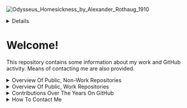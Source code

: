 
![Odysseus_Homesickness_by_Alexander_Rothaug_1910](https://github.com/O957/O957/raw/main/profile/Odysseus_Homesickness_by_Alexander_Rothaug_1910.jpg)

<details markdown=1>

A 1910 oil [painting](https://commons.wikimedia.org/wiki/File:Alexander_rothaug,_ulisse,_nostalgia_della_patria,_1910_(the_jack_daulton_collection)_02.jpg) called_ Odysseus’ Homesickness _by [Alexander Rothaug](https://de.wikipedia.org/wiki/Alexander_Rothaug) (March 13, 1870 — March 5, 1946).

</details>

# Welcome!

This repository contains some information about my work and GitHub activity. Means of contacting me are also provided.

<details markdown=1>

<summary> Overview Of Public, Non-Work Repositories </summary>


</details>




<details markdown=1>

<summary> Overview Of Public, Work Repositories </summary>


</details>



<details markdown=1>

<summary> Contributions Over The Years On GitHub </summary>


<details markdown=1>

<summary> 2025 </summary>

![](./assets/images/contributions_2025.png)

</details>




<details markdown=1>

<summary> 2024 </summary>

![](./assets/images/contributions_2024.png)

</details>




<details markdown=1>

<summary> 2023 </summary>

![](./assets/images/contributions_2023.png)

</details>




</details>



<details markdown=1>

<summary> How To Contact Me </summary>

To contact me:

* Email [my-username] + [at-symbol] + [proton] + [dot-symbol] + [me]

The constituent folders of this repository are:

* `examples`: External examples for reference of actions or decisions that the author is considering doing or making, respectively.
* `notes`: Notes that the author has taken and wishes to display publicly. These notes will oftentimes coincide with different resources stored in `./resources`.
* `profile`: Images, including artwork and those the author has taken, that the author is using, has used, or intends to use, at some point, on his main README profile.
* `resources`: Resources, including research papers and books, among other things, that the author wishes to store and (possibly) document publicly. Contained therein:

Within each meaningful folder, the reader should find a README (these are under development, somewhat), which exist to aid the reader in navigating this repository, should doing so be something of interest.

</details>
